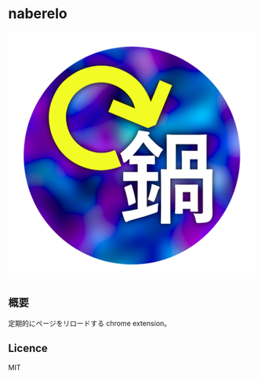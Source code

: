 # naberelo

![png](https://github.com/nabetani/naberelo/blob/main/package/impl/icon.png?raw=true)
## 概要

定期的にページをリロードする chrome extension。

## Licence

MIT